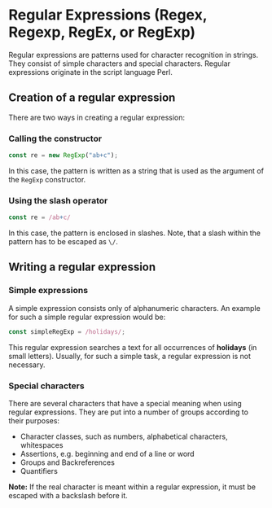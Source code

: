 # Regular Expressions (Regex, Regexp, RegEx, or RegExp)
Regular expressions are patterns used for character recognition in strings. They consist of simple characters and special characters.
Regular expressions originate in the script language Perl.

## Creation of a regular expression
There are two ways in creating a regular expression:

### Calling the constructor
```javascript
const re = new RegExp("ab+c");
```
In this case, the pattern is written as a string that is used as the argument of the `RegExp` constructor.

### Using the slash operator
```javascript
const re = /ab+c/
```
In this case, the pattern is enclosed in slashes. Note, that a slash within the pattern has to be escaped as `\/`.

## Writing a regular expression
### Simple expressions
A simple expression consists only of alphanumeric characters. An example for such a simple regular expression would be:

```javascript
const simpleRegExp = /holidays/;
```
This regular expression searches a text for all occurrences of **holidays** (in small letters). Usually, for such a simple task, a regular
expression is not necessary.

### Special characters
There are several characters that have a special meaning when using regular expressions. They are put into a number of groups according to
their purposes:

- Character classes, such as numbers, alphabetical characters, whitespaces
- Assertions, e.g. beginning and end of a line or word
- Groups and Backreferences
- Quantifiers

**Note:** If the real character is meant within a regular expression, it must be escaped with a backslash before it.